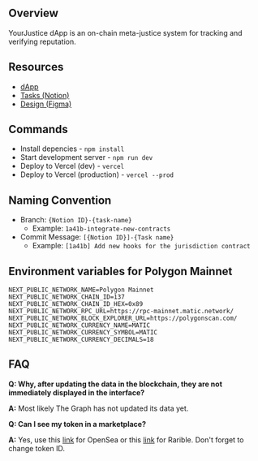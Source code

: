 ## Overview

YourJustice dApp is an on-chain meta-justice system for tracking and verifying reputation.

## Resources
- [dApp](https://yj.life/)
- [Tasks (Notion)](https://yourjustice.notion.site/1a0b9e7b3bbc43278e3f41567e98c5dd?v=cc7bdb06027648ab9adefc679f3194a9)
- [Design (Figma)](https://www.figma.com/file/Q27NdlekpXVilnWzflwgdy/Minimal-Existing-Product?node-id=9559%3A38178)

## Commands

- Install depencies - `npm install`
- Start development server - `npm run dev`
- Deploy to Vercel (dev) - `vercel`
- Deploy to Vercel (production) - `vercel --prod`

## Naming Convention

- Branch: `{Notion ID}-{task-name}`
  - Example: `1a41b-integrate-new-contracts`
- Commit Message: `[{Notion ID}]-{Task name}`
  - Example: `[1a41b] Add new hooks for the jurisdiction contract`

## Environment variables for Polygon Mainnet

```
NEXT_PUBLIC_NETWORK_NAME=Polygon Mainnet
NEXT_PUBLIC_NETWORK_CHAIN_ID=137
NEXT_PUBLIC_NETWORK_CHAIN_ID_HEX=0x89
NEXT_PUBLIC_NETWORK_RPC_URL=https://rpc-mainnet.matic.network/
NEXT_PUBLIC_NETWORK_BLOCK_EXPLORER_URL=https://polygonscan.com/
NEXT_PUBLIC_NETWORK_CURRENCY_NAME=MATIC
NEXT_PUBLIC_NETWORK_CURRENCY_SYMBOL=MATIC
NEXT_PUBLIC_NETWORK_CURRENCY_DECIMALS=18
```

## FAQ

**Q: Why, after updating the data in the blockchain, they are not immediately displayed in the interface?**

**A:** Most likely The Graph has not updated its data yet.

**Q: Can I see my token in a marketplace?**

**A:** Yes, use this [link](https://testnets.opensea.io/assets/0xab4b21d7651b1484986e1d2790b125be8b6c460b/1) for OpenSea or this [link](https://rinkeby.rarible.com/token/0xab4b21d7651b1484986e1d2790b125be8b6c460b:1) for Rarible. Don't forget to change token ID.
